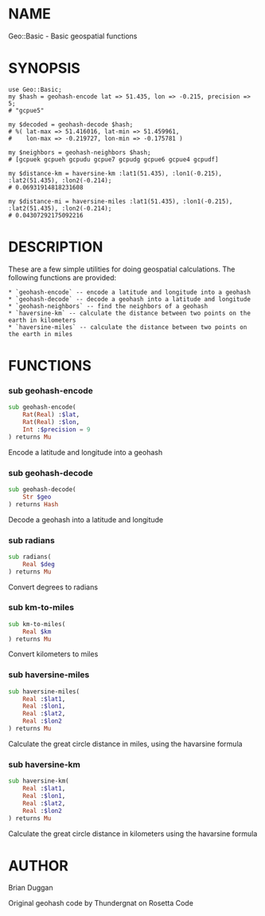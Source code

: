 NAME
====

Geo::Basic - Basic geospatial functions

SYNOPSIS
========

    use Geo::Basic;
    my $hash = geohash-encode lat => 51.435, lon => -0.215, precision => 5;
    # "gcpue5"

    my $decoded = geohash-decode $hash;
    # %( lat-max => 51.416016, lat-min => 51.459961,
    #    lon-max => -0.219727, lon-min => -0.175781 )

    my $neighbors = geohash-neighbors $hash;
    # [gcpuek gcpueh gcpudu gcpue7 gcpudg gcpue6 gcpue4 gcpudf]

    my $distance-km = haversine-km :lat1(51.435), :lon1(-0.215), :lat2(51.435), :lon2(-0.214);
    # 0.06931914818231608

    my $distance-mi = haversine-miles :lat1(51.435), :lon1(-0.215), :lat2(51.435), :lon2(-0.214);
    # 0.04307292175092216

DESCRIPTION
===========

These are a few simple utilities for doing geospatial calculations. The following functions are provided:

    * `geohash-encode` -- encode a latitude and longitude into a geohash
    * `geohash-decode` -- decode a geohash into a latitude and longitude
    * `geohash-neighbors` -- find the neighbors of a geohash
    * `haversine-km` -- calculate the distance between two points on the earth in kilometers
    * `haversine-miles` -- calculate the distance between two points on the earth in miles

FUNCTIONS
=========

### sub geohash-encode

```raku
sub geohash-encode(
    Rat(Real) :$lat,
    Rat(Real) :$lon,
    Int :$precision = 9
) returns Mu
```

Encode a latitude and longitude into a geohash

### sub geohash-decode

```raku
sub geohash-decode(
    Str $geo
) returns Hash
```

Decode a geohash into a latitude and longitude

### sub radians

```raku
sub radians(
    Real $deg
) returns Mu
```

Convert degrees to radians

### sub km-to-miles

```raku
sub km-to-miles(
    Real $km
) returns Mu
```

Convert kilometers to miles

### sub haversine-miles

```raku
sub haversine-miles(
    Real :$lat1,
    Real :$lon1,
    Real :$lat2,
    Real :$lon2
) returns Mu
```

Calculate the great circle distance in miles, using the havarsine formula

### sub haversine-km

```raku
sub haversine-km(
    Real :$lat1,
    Real :$lon1,
    Real :$lat2,
    Real :$lon2
) returns Mu
```

Calculate the great circle distance in kilometers using the havarsine formula

AUTHOR
======

Brian Duggan

Original geohash code by Thundergnat on Rosetta Code

